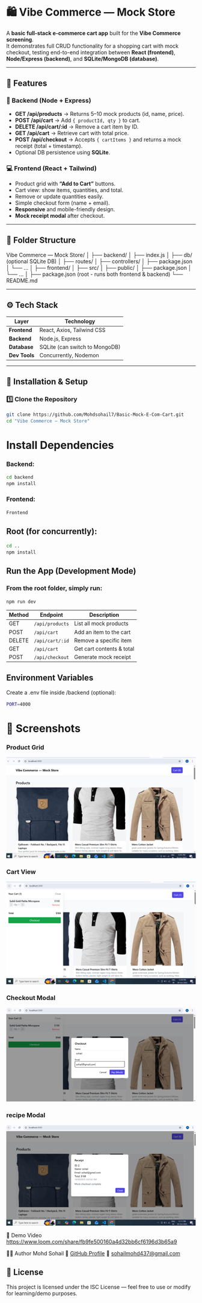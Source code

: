# 🛍️ Vibe Commerce — Mock Store

A **basic full-stack e-commerce cart app** built for the **Vibe Commerce screening**.  
It demonstrates full CRUD functionality for a shopping cart with mock checkout, testing end-to-end integration between **React (frontend)**, **Node/Express (backend)**, and **SQLite/MongoDB (database)**.

---

## 🚀 Features

### 🧠 Backend (Node + Express)
- **GET /api/products** → Returns 5–10 mock products (id, name, price).  
- **POST /api/cart** → Add `{ productId, qty }` to cart.  
- **DELETE /api/cart/:id** → Remove a cart item by ID.  
- **GET /api/cart** → Retrieve cart with total price.  
- **POST /api/checkout** → Accepts `{ cartItems }` and returns a mock receipt (total + timestamp).  
- Optional DB persistence using **SQLite**.

### 💻 Frontend (React + Tailwind)
- Product grid with **“Add to Cart”** buttons.  
- Cart view: show items, quantities, and total.  
- Remove or update quantities easily.  
- Simple checkout form (name + email).  
- **Responsive** and mobile-friendly design.  
- **Mock receipt modal** after checkout.

---

## 📁 Folder Structure

Vibe Commerce — Mock Store/
│
├── backend/
│ ├── index.js
│ ├── db/ (optional SQLite DB)
│ ├── routes/
│ ├── controllers/
│ ├── package.json
│ └── ...
│
├── frontend/
│ ├── src/
│ ├── public/
│ ├── package.json
│ └── ...
│
├── package.json (root - runs both frontend & backend)
└── README.md


---

## ⚙️ Tech Stack

| Layer | Technology |
|-------|-------------|
| **Frontend** | React, Axios, Tailwind CSS |
| **Backend** | Node.js, Express |
| **Database** | SQLite (can switch to MongoDB) |
| **Dev Tools** | Concurrently, Nodemon |

---

## 🧩 Installation & Setup

### 1️⃣ Clone the Repository
```bash
git clone https://github.com/Mohdsohail7/Basic-Mock-E-Com-Cart.git
cd "Vibe Commerce — Mock Store"
```

# Install Dependencies

### Backend:
```bash
cd backend
npm install
```

### Frontend:
```bash
Frontend
```

## Root (for concurrently):
```bash
cd ..
npm install
```

## Run the App (Development Mode)

### From the root folder, simply run:
```bash
npm run dev
```



| Method | Endpoint        | Description               |
| ------ | --------------- | ------------------------- |
| GET    | `/api/products` | List all mock products    |
| POST   | `/api/cart`     | Add an item to the cart   |
| DELETE | `/api/cart/:id` | Remove a specific item    |
| GET    | `/api/cart`     | Get cart contents & total |
| POST   | `/api/checkout` | Generate mock receipt     |


## Environment Variables
Create a .env file inside /backend (optional):
```bash
PORT=4000
```

# 📸 Screenshots
### Product Grid
![Product Grid](./screenshots/1.PNG)

### Cart View
![Cart View](./screenshots/2.PNG)


### Checkout Modal
![Checkout Modal](./screenshots/3.PNG)

### recipe Modal
![recipe](./screenshots/4.PNG)

🎥 Demo Video
https://www.loom.com/share/fb9fe500160a4d32bb6cf6196d3b65a9

👨‍💻 Author
Mohd Sohail
🔗 [GitHub Profile](https://github.com/Mohdsohail7)
📧 [sohailmohd437@gmail.com](mailto:sohailmohd437@gmail.com)


## 🪪 License
This project is licensed under the ISC License — feel free to use or modify for learning/demo purposes.




